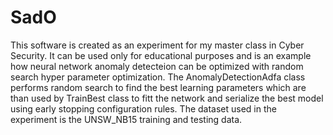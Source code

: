 # SadO
This software is created as an experiment for my master class in Cyber Security. 
It can be used only for educational purposes and is an example how neural network anomaly detecteion can be optimized with random search hyper parameter optimization. 
The AnomalyDetectionAdfa class performs random search to find the best learning parameters which are than used by TrainBest class to fitt the network and serialize the best model using early stopping configuration rules. The dataset used in the experiment is the UNSW_NB15 training and testing data.
